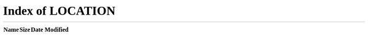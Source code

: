 ```yaml
---
layout: default
title: 团队介绍
---
```


<script>
// 自动重定向到主页的团队部分
window.location.href = '/#team';
</script>

<noscript>
<meta http-equiv="refresh" content="0; url=/#team">
</noscript>

# 正在跳转到团队介绍页面...

如果页面没有自动跳转，请 [点击这里](/#team) 查看团队介绍。